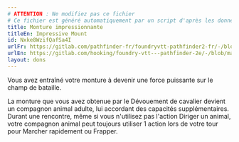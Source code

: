 ```yaml
---
# ATTENTION : Ne modifiez pas ce fichier
# Ce fichier est généré automatiquement par un script d'après les données du module Foundry VTT officiel et de sa traduction
title: Monture impressionnante
titleEn: Impressive Mount
id: Nxke8WzifQafSa4I
urlFr: https://gitlab.com/pathfinder-fr/foundryvtt-pathfinder2-fr/-/blob/master/data/feats/Nxke8WzifQafSa4I.htm
urlEn: https://gitlab.com/hooking/foundry-vtt---pathfinder-2e/-/blob/master/packs/data/feats.db/impressive-mount.json
layout: dons
---
```

Vous avez entraîné votre monture à devenir une force puissante sur le champ de bataille.

La monture que vous avez obtenue par le Dévouement de cavalier devient un compagnon animal adulte, lui accordant des capacités supplémentaires. Durant une rencontre, même si vous n'utilisez pas l'action Diriger un animal, votre compagnon animal peut toujours utiliser 1 action lors de votre tour pour <a class="entity-link" data-pack="pf2e.actionspf2e" data-id="Bcxarzksqt9ezrs6" draggable="true">Marcher rapidement</a> ou <a class="entity-link" data-pack="pf2e.actionspf2e" data-id="VjxZFuUXrCU94MWR" draggable="true">Frapper</a>.
